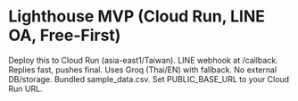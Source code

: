 # Lighthouse MVP (Cloud Run, LINE OA, Free-First)
Deploy this to Cloud Run (asia-east1/Taiwan). LINE webhook at /callback. Replies fast, pushes final. Uses Groq (Thai/EN) with fallback. No external DB/storage. Bundled sample_data.csv. Set PUBLIC_BASE_URL to your Cloud Run URL.
